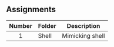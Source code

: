 ## Assignments

| Number | Folder | Description             |
| :----: | ------ | -----------             |
|   1    |  Shell  |   Mimicking shell       |
